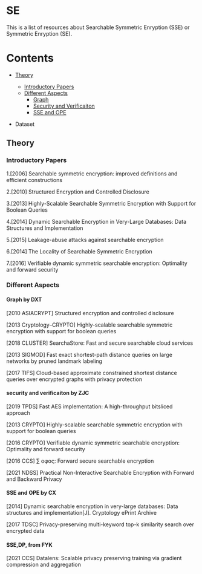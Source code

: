 # SE
This is a  list of resources about Searchable Symmetric Enryption (SSE) or Symmetric Enryption (SE).

# Contents
* [Theory](#theory)
  * [Introductory Papers](#introductory-papers)
  * [Different Aspects](#different-aspects)
    * [Graph](#graph-by-dxt)
    * [Security and Verificaiton](#security-and-verificaiton-by-zjc)
    * [SSE and OPE](#sse-and-ope-by-cx)
    
* Dataset

## Theory

### Introductory Papers

1.[2006] Searchable symmetric encryption: improved definitions and efficient constructions

2.[2010] Structured Encryption and Controlled Disclosure

3.[2013] Highly-Scalable Searchable Symmetric Encryption with Support for Boolean Queries

4.[2014] Dynamic Searchable Encryption in Very-Large Databases: Data Structures and Implementation

5.[2015] Leakage-abuse attacks against searchable encryption

6.[2014] The Locality of Searchable Symmetric Encryption

7.[2016] Verifiable dynamic symmetric searchable encryption: Optimality and forward security

### Different Aspects

#### Graph by DXT

[2010 ASIACRYPT] Structured encryption and controlled disclosure

[2013 Cryptology–CRYPTO] Highly-scalable searchable symmetric encryption with support for boolean queries

[2018 CLUSTER] SearchaStore: Fast and secure searchable cloud services

[2013 SIGMOD] Fast exact shortest-path distance queries on large networks by pruned landmark labeling

[2017 TIFS] Cloud-based approximate constrained shortest distance queries over encrypted graphs with privacy protection

#### security and verificaiton by ZJC
[2019 TPDS] Fast AES implementation: A high-throughput bitsliced approach

[2013 CRYPTO] Highly-scalable searchable symmetric encryption with support for boolean queries

[2016 CRYPTO] Verifiable dynamic symmetric searchable encryption: Optimality and forward security

[2016 CCS] ∑ oφoς: Forward secure searchable encryption

[2021 NDSS] Practical Non-Interactive Searchable Encryption with Forward and Backward Privacy

#### SSE and OPE by CX
[2014] Dynamic searchable encryption in very-large databases: Data structures and implementation[J]. Cryptology ePrint Archive

[2017 TDSC] Privacy-preserving multi-keyword top-k similarity search over encrypted data

#### SSE,DP, from FYK
[2021 CCS] Datalens: Scalable privacy preserving training via gradient compression and aggregation



